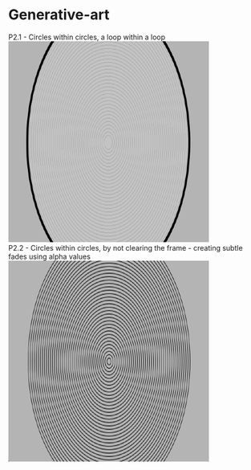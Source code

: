 # Generative-art
P2.1 - Circles within circles, a loop within a loop
<img src="media/P2.1.png" width="400" height="400"/>
<br>
P2.2 - Circles within circles, by not clearing the frame - creating subtle fades using alpha values
<img src="media/P2.2.png" width="400" height="400" />
